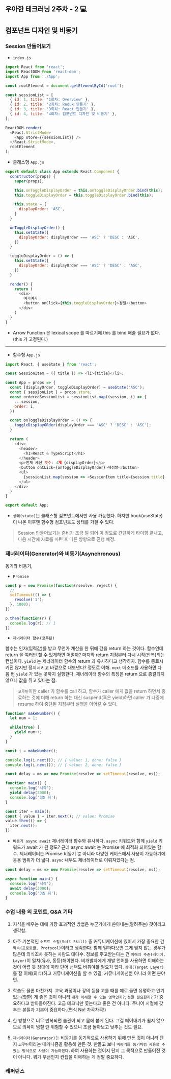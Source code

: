## 우아한 테크러닝 2주차 - 2 💻

## 컴포넌트 디자인 및 비동기

### Session 만들어보기

- `index.js`

```js
import React from 'react';
import ReactDOM from 'react-dom';
import App from './App';

const rootElement = document.getElementById('root');

const sessionList = [
  { id: 1, title: '1회차: Overview' },
  { id: 2, title: '2회차: Redux 만들기' },
  { id: 3, title: '3회차: React 만들기' },
  { id: 4, title: '4회차: 컴포넌트 디자인 및 비동기' },
];

ReactDOM.render(
  <React.StrictMode>
    <App store={{sessionList}} />
  </React.StrictMode>,
  rootElement
);
```

- 클래스형 `App.js`

```js
export default class App extends React.Component {
  constructor(props) {
    super(props);

    this.onToggleDisplayOrder = this.onToggleDisplayOrder.bind(this);
    this.toggleDisplayOrder = this.toggleDisplayOrder.bind(this);

    this.state = {
      displayOrder: 'ASC',
    }
  }

  onToggleDisplayOrder() {
    this.setState({
      displayOrder: displayOrder === 'ASC' ? 'DESC : 'ASC',
    })
  }

  toggleDisplayOrder = () => {
    this.setState({
      displayOrder: displayOrder === 'ASC' ? 'DESC' : 'ASC',
    })
  }

  render() {
    return (
      <div>
        여기여기
        <button onClick={this.toggleDisplayOrder}>정렬</button>
      </div>
    )
  }
}
```
 
- Arrow Function 은 lexical scope 를 따르기에 this 를 bind 해줄 필요가 없다.(this 가 고정된다.)

---

- 함수형 `App.js`

```js
import React, { useState } from 'react';

const SessionItem = ({ title }) => <li>{title}</li>;

const App = props => {
  const [displayOrder, toggleDisplayOrder] = useState('ASC');
  const { sessionList } = props.store;
  const orderedSessionList = sessionList.map((session, i) => {
    ...session,
    order: i,
  })

  const onToggleDisplayOrder = () => {
    toggleDisplayORder(displayOrder === 'ASC' ? 'DESC' : 'ASC');
  }

  return (
    <div>
      <header>
        <h1>React & TypeScript</h1>
      </header>
      <p>전체 세션 갯수: 4개 {displayOrder}</p>
      <button onCLick={onToggleDisplayOrder}>재정렬</button>
      <ul>
        {sessionList.map(session => <SessionItem title={session.title} />)}
      </ul>
    </div>
  )
}

export default App;
```

- `상태(state)`는 클래스형 컴포넌트에서만 사용 가능했다. 하지만 hook(useState)이 나온 이후엔 함수형 컴포넌트도 상태를 가질 수 있다.

> Session 만들어보기는 준비가 조금 덜 되어 이 정도로 간단하게 타이핑 끝내고, 다음 시간에 자료를 마련 후 다른 방향으로 진행 예정.

### 제너레이터(Generator)와 비동기(Asynchronous)

동기와 비동기, 

- `Promise`
```js
const p = new Promise(function(rseolve, reject) {
  // 
  setTimeout(() => {
    resolve('1');
  }, 1000);
})

p.then(function(r) {
  console.log(r); // 1
})
```

- `제너레이터 함수(코루틴)`

함수는 인자(입력값)를 받고 무언가 계산을 한 뒤에 값을 return 하는 것이다. 함수인데 return 을 여러번 할 수 있게하면 어떨까? 마지막 return 지점부터 다시 시작(반복)되는 컨셉이다. `yield` 는 제너레이터 함수의 return 과 유사하다고 생각하자. 함수를 종료시키진 않지만 정지시키고 바깥으로 내보낸다? 정도로 이해. `next` 메소드를 사용하면 다음 번 `yield` 가 있는 곳까지 실행한다. 제너레이터 함수의 특징은 return 으로 종결되지 않으니 값을 쥐고 있다는 점.

> `코루틴`이란 caller 가 함수를 call 하고, 함수가 caller 에게 값을 return 하면서 종료하는 것에 더해
> return 하는 대신 suspend(혹은 yield)하면 caller 가 나중에 resume 하여 중단된 지점부터 실행을 이어갈 수 있다.

```js
function* makeNumber() {
  let num = 1;

  while(true) {
    yield num++;
  }
}

const i = makeNumber();

console.log(i.next()); // { value: 1, done: false }
console.log(i.next()); // { value: 2, done: false }

const delay = ms => new Promise(resolve => setTimeout(resolve, ms));

function* main() {
  console.log('시작');
  yield delay(3000);
  console.log('3초 뒤');
}

const iter = main();
const { value } = iter.next(); // value: Promise
value.then(() => {
  iter.next();
})
```

- `비동기 async await`
제너레이터 함수와 유사하다. `async` 키워드와 함께 `yield` 키워드가 await 가 된 정도? 근데 async await 는 Promise 에 최적화 되어있는 함수. 제너레이터는 Promise 비동기 뿐 아니라 다양한 케이스에서 사용이 가능하기에 응용 범위가 더 넓다. `async` 내부도 제너레이터로 이뤄져있다는 점.

```js
const delay = ms => new Promise(resolve => setTimeout(resolve, ms));

async function main() {
  console.log('시작');
  await delay(3000);
  console.log('3초 뒤');
}
```

### 수업 내용 외 코멘트, Q&A 기타

1. 지식을 배우는 데에 가장 효과적인 방법은 누군가에게 쏟아내는(알려주는) 것이라고 생각함.

2. 아주 기본적인 `소프트 스킬(Soft Skill)` 중 커뮤니케이션에 있어서 가장 중요한 건 `약속(프로토콜, Protocol)`이라고 생각한다. 함께 일하다보면 그게 맞지 않는 경우가 많은데 의식조차 못하는 사람도 대다수. 정보를 주고받는다는 건 `이해의 수준(레이어, Layer)`이 일치(유사, 동등)해야한다. 비개발자에게 개발 언어를 사용하면 이해하는 것이 어렵 듯 상대에 따라 단어 선택도 바꿔야할 필요가 있다. `상대(Target Layer)` 를 잘 이해(의식)하고 커뮤니케이션을 할 수 있길, 커뮤니케이션뿐 아니라 어떤 분야던.

3. 학습도 물론 마찬가지. 교육 과정이나 강의 등을 고를 때를 예로 들면 유명하고 인기 있는(핫한) 게 좋은 것이 아니라 `내가 이해할 수 있는 영역인지?`, `정말 필요한지?` 가 중요하다고 받아들여진다. 고급 테크닉만 쫓는다고 좋은 건 아니다. 주니어 시절에 갖추는 본질과 기본이 중요하다.(편식 No! 차곡차곡!)

4. 한 방향으로 너무 반복되면 습관이 되고 몸에 붙게 된다. 그걸 떼어내기가 쉽지 않으므로 의욕이 넘칠 땐 위험할 수 있으니 조금 돌아보고 낮추는 것도 필요.

5. `제너레이터(Generator)`는 비동기를 동기적으로 사용하기 위해 만든 것이 아니라 단지 `코루틴`이라는 매커니즘을 활용해 만든 것. 만들고 보니 `비동기를 동기처럼 사용할 수 있는 방식으로 사용이 가능하겠다.`하여 사용하는 것이지 단지 그 목적으로 만들어진 것이 아니다. 뭐가 우선인지 컨셉을 이해하는 게 정말 중요하다.

### 레퍼런스
